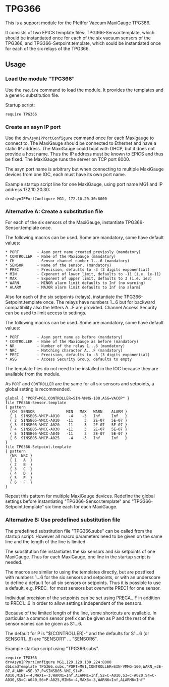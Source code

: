 # TPG366

This is a support module for the Pfeiffer Vaccum MaxiGauge TPG366.

It consists of two EPICS template files: TPG366-Sensor.template, which
should be instantiated once for each of the six vacuum sensors of the
TPG366, and TPG366-Setpoint.template, which sould be instantiated once
for each of the six relays of the TPG366.

## Usage

### Load the module "TPG366"

Use the `require` command to load the module. It provides the templates and
a generic substitution file.

Startup script:
```
require TPG366
```

### Create an asyn IP port

Use the `drvAsynIPPortConfigure` command once for each Maxigauge to connect
to. The MaxiGauge should be connected to Ethernet and have a static IP
address. The MaxiGauge could boot with DHCP, but it does not provide a host
name. Thus the IP address must be known to EPICS and thus be fixed. The
MaxiGauge runs the server on TCP port 8000.

The asyn port name is arbitrary but when connecting to multiple MaxiGauge
devices from one IOC, each must have its own port name.

Example startup script line for one MaxiGauge, using port name MG1 and
IP address 172.10.20.30:
```
drvAsynIPPortConfigure MG1, 172.10.20.30:8000
```

### Alternative A: Create a substitution file

For each of the six sensors of the MaxiGauge, instantiate
TPG366-Sensor.template once.

The following macros can be used. Some are mandatory, some have default
values:

    * PORT        - Asyn port name created previosly (mandatory)
    * CONTROLLER  - Name of the MaxiGauge (mandatory)
    * CH          - Sensor channel number 1...6 (mandatory)
    * SENSOR      - Name of the sensor, (mandatory)
    * PREC        - Precision, defaults to -3 (3 digits exponential)
    * MIN         - Exponent of lower limit, defaults to -11 (i.e. 1e-11)
    * MAX         - Exponent of upper limit, defaults to 3 (i.e. 1e3)
    * WARN        - MINOR alarm limit defaults to Inf (no warning)
    * ALARM       - MAJOR alarm limit defaults to Inf (no alarm)

Also for each of the six setpoints (relays), instantiate the
TPG366-Setpoint.template once. The relays have numbers 1...6
but for backward compatibility also the letters A...F are provided.
Channel Access Security can be used to limit access to settings.

The following macros can be used. Some are mandatory, some have default
values:

    * PORT        - Asyn port name as before (mandatory)
    * CONTROLLER  - Name of the MaxiGauge as before (mandatory)
    * NR          - Number of the relay 1...6 (mandatory)
    * NRC         - Matching character A...F (mandatory)
    * PREC        - Precision, defaults to -3 (3 digits exponential)
    * ASG         - Access Security Group, defaults to empty

The template files do not need to be installed in the IOC because they are
available from the module.

As `PORT` and `CONTROLLER` are the same for all six sensors and setpoints,
a global setting is recommended.

```
global { "PORT=MG1,CONTROLLER=SIN-VMMG-100,ASG=VACOP" }
file TPG366-Sensor.template
{ pattern
  {CH  SENSOR              MIN   MAX   WARN    ALARM }
  { 1  SINSB05-VMCP-A010    -4    -3   Inf     Inf   }
  { 2  SINSB05-VMCC-A010   -11     3   2E-07   5E-07 }
  { 3  SINSB05-VMCC-A020   -11     3   2E-07   5E-07 }
  { 4  SINSB05-VMCC-A030   -11     3   2E-07   5E-07 }
  { 5  SINSB05-VMCC-A040   -11     3   2E-07   5E-07 }
  { 6  SINSB05-VMCP-A025    -4    -3   Inf     Inf   }
}
file TPG366-Setpoint.template
{ pattern
  {NR  NRC }
  { 1   A  }
  { 2   B  }
  { 3   C  }
  { 4   D  }
  { 5   E  }
  { 6   F  }
}
```

Repeat this pattern for multiple MaxiGauge devices. Redefine the global
settings before instantiating "TPG366-Sensor.template" and
"TPG366-Setpoint.template" six time each for each MaxiGauge.

### Alternative B: Use predefined substitution file

The predefined substitution file "TPG366.subs" can be called from the
startup script. However all macro parameters need to be given on the same
line and the length of the line is limited.

The substitution file instantiates the six sensors and six setpoints of
one MaxiGauge. Thus for each MaxiGauge, one line in the startup script is
needed.

The macros are similar to using the templates directly, but are postfixed
with numbers 1...6 for the six sensors and setpoints, or with an underscore
to define a default for all six sensors or setpoints. Thus it is possible
to use a default, e.g. PREC_ for most sensors but overwrite PREC1 for
one sensor.

Individual precision of the setpoints can be set using PRECA...F in
addition to PREC1...6 in order to allow settings independent of the
sensors.

Because of the limited length of the line, some shortcuts are available.
In particular a common sensor prefix can be given as P and the rest of
the sensor names can be gicen as S1...6.

The default for P is "$(CONTROLLER)-" and the defaults for S1...6 (or
SENSOR1...6) are "SENSOR1" ... "SENSOR6".

Example startup script using "TPG366.subs".

```
require TPG366
drvAsynIPPortConfigure MG1,129.129.130.224:8000
dbLoadTemplate TPG366.subs,"PORT=MG1,CONTROLLER=SIN-VMMG-100,WARN_=2E-07,ALARM_=5E-07,P=SINSB05-VMC,S1=P-A010,MIN1=-4,MAX1=-3,WARN1=Inf,ALARM1=Inf,S2=C-A010,S3=C-A020,S4=C-A030,S5=C-A040,S6=P-A025,MIN6=-4,MAX6=-3,WARN6=Inf,ALARM6=Inf"
```
